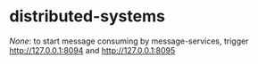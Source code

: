 # distributed-systems
*None*: to start message consuming by message-services, trigger http://127.0.0.1:8094 and http://127.0.0.1:8095
